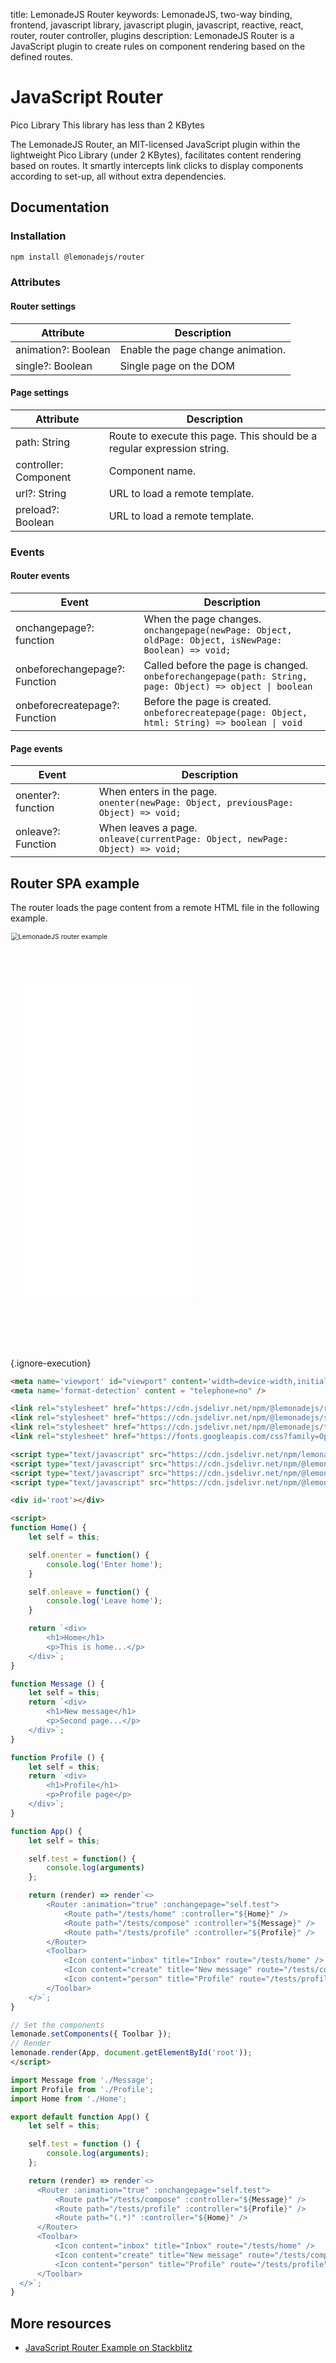 title: LemonadeJS Router
keywords: LemonadeJS, two-way binding, frontend, javascript library, javascript plugin, javascript, reactive, react, router, router controller, plugins
description: LemonadeJS Router is a JavaScript plugin to create rules on component rendering based on the defined routes.

# JavaScript Router


Pico Library This library has less than 2 KBytes  


The LemonadeJS Router, an MIT-licensed JavaScript plugin within the lightweight Pico Library (under 2 KBytes), facilitates content rendering based on routes. It smartly intercepts link clicks to display components according to set-up, all without extra dependencies.


## Documentation

### Installation

```bash
npm install @lemonadejs/router
```
 

### Attributes

#### Router settings

| Attribute              | Description                       |
|------------------------|-----------------------------------|
| animation?: Boolean    | Enable the page change animation. |
| single?: Boolean       | Single page on the DOM            |

#### Page settings

| Attribute             | Description                                                             |
|-----------------------|-------------------------------------------------------------------------|
| path: String          | Route to execute this page. This should be a regular expression string. |
| controller: Component | Component name.                                                         |
| url?: String          | URL to load a remote template.                                          |
| preload?: Boolean     | URL to load a remote template.                                          |


### Events

#### Router events

| Event                         | Description                                                                                                |
|-------------------------------|------------------------------------------------------------------------------------------------------------|
| onchangepage?: function       | When the page changes.  <br>`onchangepage(newPage: Object, oldPage: Object, isNewPage: Boolean) => void;`  |
| onbeforechangepage?: Function | Called before the page is changed.<br>`onbeforechangepage(path: String, page: Object) => object \| boolean` |
| onbeforecreatepage?: Function | Before the page is created.<br>`onbeforecreatepage(page: Object, html: String) => boolean \| void`         |

#### Page events

| Event              | Description                                                                           |
|--------------------|---------------------------------------------------------------------------------------|
| onenter?: function | When enters in the page.<br>`onenter(newPage: Object, previousPage: Object) => void;` |
| onleave?: Function | When leaves a page.<br>`onleave(currentPage: Object, newPage: Object) => void;`       |                                     


Router SPA example
------------------

The router loads the page content from a remote HTML file in the following example.  

<div style="width: 428px; height: 889px; overflow: hidden; transform-origin: 0px 0px 0px; zoom:0.75;">
    <div style="position: relative; top: 0px; left: 0px; width: 428px; height: 889px; background: none; transform-origin: 0px 0px 0px; transform: scale(1);">
        <img src="img/iphone6_front.png" style="position: absolute; top: 0px; left: 0px; width: 100%; height: 100%;" alt="LemonadeJS router example"/>
        <iframe src="/tests/home" class="bio-mp-screen" style="position: absolute; top: 109px; left: 26.5px; width: 375px; height: 669px; border: 0px;"></iframe>
    </div>
</div>

{.ignore-execution}
```html
<meta name='viewport' id="viewport" content='width=device-width,initial-scale=1,user-scalable=no' />
<meta name='format-detection' content = "telephone=no" />

<link rel="stylesheet" href="https://cdn.jsdelivr.net/npm/@lemonadejs/router/dist/style.min.css" type="text/css" />
<link rel="stylesheet" href="https://cdn.jsdelivr.net/npm/@lemonadejs/studio/dist/style.min.css" type="text/css" />
<link rel="stylesheet" href="https://cdn.jsdelivr.net/npm/@lemonadejs/toolbar/dist/style.min.css" type="text/css" />
<link rel="stylesheet" href="https://fonts.googleapis.com/css?family=Open+Sans|Roboto|Material+Icons" type="text/css" />

<script type="text/javascript" src="https://cdn.jsdelivr.net/npm/lemonadejs/dist/lemonade.min.js"></script>
<script type="text/javascript" src="https://cdn.jsdelivr.net/npm/@lemonadejs/router/dist/index.min.js"></script>
<script type="text/javascript" src="https://cdn.jsdelivr.net/npm/@lemonadejs/studio/dist/index.min.js"></script>
<script type="text/javascript" src="https://cdn.jsdelivr.net/npm/@lemonadejs/toolbar/dist/index.min.js"></script>

<div id='root'></div>

<script>
function Home() {
    let self = this;

    self.onenter = function() {
        console.log('Enter home');
    }

    self.onleave = function() {
        console.log('Leave home');
    }

    return `<div>
        <h1>Home</h1>
        <p>This is home...</p>
    </div>`;
}

function Message () {
    let self = this;
    return `<div>
        <h1>New message</h1>
        <p>Second page...</p>
    </div>`;
}

function Profile () {
    let self = this;
    return `<div>
        <h1>Profile</h1>
        <p>Profile page</p>
    </div>`;
}

function App() {
    let self = this;

    self.test = function() {
        console.log(arguments)
    };

    return (render) => render`<>
        <Router :animation="true" :onchangepage="self.test">
            <Route path="/tests/home" :controller="${Home}" />
            <Route path="/tests/compose" :controller="${Message}" />
            <Route path="/tests/profile" :controller="${Profile}" />
        </Router>
        <Toolbar>
            <Icon content="inbox" title="Inbox" route="/tests/home" />
            <Icon content="create" title="New message" route="/tests/compose" />
            <Icon content="person" title="Profile" route="/tests/profile" />
        </Toolbar>
    </>`;
}

// Set the components
lemonade.setComponents({ Toolbar });
// Render
lemonade.render(App, document.getElementById('root'));
</script>
```
```javascript
import Message from './Message';
import Profile from './Profile';
import Home from './Home';

export default function App() {
    let self = this;

    self.test = function () {
        console.log(arguments);
    };

    return (render) => render`<>
      <Router :animation="true" :onchangepage="self.test">
          <Route path="/tests/compose" :controller="${Message}" />
          <Route path="/tests/profile" :controller="${Profile}" />
          <Route path="(.*)" :controller="${Home}" />
      </Router>
      <Toolbar>
          <Icon content="inbox" title="Inbox" route="/tests/home" />
          <Icon content="create" title="New message" route="/tests/compose" />
          <Icon content="person" title="Profile" route="/tests/profile" />
      </Toolbar>
  </>`;
}
```

## More resources

- [JavaScript Router Example on Stackblitz](https://stackblitz.com/edit/vitejs-vite-xquqod)
